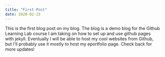 ```yaml
---
title: "First Post"
date: 2020-02-15
---
```


This is the first blog post on my blog. The blog is a demo blog for the Github Learning Lab course I am taking on how to set up and use github pages with jekyll. Eventually I will be able to host my cool websites from Github, but I'll probably use it mostly to host my eportfolio page. Check back for more updates!

